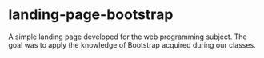 # landing-page-bootstrap

A simple landing page developed for the web programming subject. The goal was to apply the knowledge of Bootstrap acquired during our classes. 
